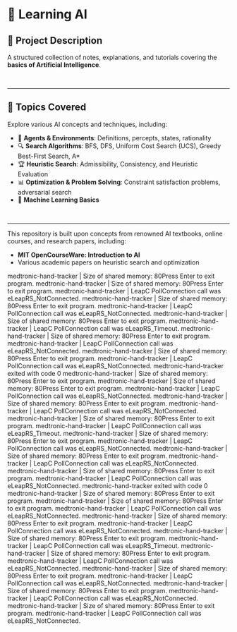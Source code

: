 # 🤖 **Learning AI**

## 📌 **Project Description**

A structured collection of notes, explanations, and tutorials covering the **basics of Artificial Intelligence**. 

<br>

---


## 📖 **Topics Covered**

Explore various AI concepts and techniques, including:

- 🎯 **Agents & Environments**: Definitions, percepts, states, rationality
- 🔍 **Search Algorithms**: BFS, DFS, Uniform Cost Search (UCS), Greedy Best-First Search, A* 
- 🏆 **Heuristic Search**: Admissibility, Consistency, and Heuristic Evaluation
- 📊 **Optimization & Problem Solving**: Constraint satisfaction problems, adversarial search
- 🤖 **Machine Learning Basics**
  
  
<br>

---

This repository is built upon concepts from renowned AI textbooks, online courses, and research papers, including:

- **MIT OpenCourseWare: Introduction to AI**
- Various academic papers on heuristic search and optimization

medtronic-hand-tracker | Size of shared memory: 80Press Enter to exit program.
medtronic-hand-tracker | Size of shared memory: 80Press Enter to exit program.
medtronic-hand-tracker | LeapC PollConnection call was eLeapRS_NotConnected.
medtronic-hand-tracker | Size of shared memory: 80Press Enter to exit program.
medtronic-hand-tracker | LeapC PollConnection call was eLeapRS_NotConnected.
medtronic-hand-tracker | Size of shared memory: 80Press Enter to exit program.
medtronic-hand-tracker | LeapC PollConnection call was eLeapRS_Timeout.
medtronic-hand-tracker | Size of shared memory: 80Press Enter to exit program.
medtronic-hand-tracker | LeapC PollConnection call was eLeapRS_NotConnected.
medtronic-hand-tracker | Size of shared memory: 80Press Enter to exit program.
medtronic-hand-tracker | LeapC PollConnection call was eLeapRS_NotConnected.
medtronic-hand-tracker exited with code 0
medtronic-hand-tracker | Size of shared memory: 80Press Enter to exit program.
medtronic-hand-tracker | Size of shared memory: 80Press Enter to exit program.
medtronic-hand-tracker | LeapC PollConnection call was eLeapRS_NotConnected.
medtronic-hand-tracker | Size of shared memory: 80Press Enter to exit program.
medtronic-hand-tracker | LeapC PollConnection call was eLeapRS_NotConnected.
medtronic-hand-tracker | Size of shared memory: 80Press Enter to exit program.
medtronic-hand-tracker | LeapC PollConnection call was eLeapRS_Timeout.
medtronic-hand-tracker | Size of shared memory: 80Press Enter to exit program.
medtronic-hand-tracker | LeapC PollConnection call was eLeapRS_NotConnected.
medtronic-hand-tracker | Size of shared memory: 80Press Enter to exit program.
medtronic-hand-tracker | LeapC PollConnection call was eLeapRS_NotConnected.
medtronic-hand-tracker | Size of shared memory: 80Press Enter to exit program.
medtronic-hand-tracker | LeapC PollConnection call was eLeapRS_NotConnected.
medtronic-hand-tracker exited with code 0
medtronic-hand-tracker | Size of shared memory: 80Press Enter to exit program.
medtronic-hand-tracker | Size of shared memory: 80Press Enter to exit program.
medtronic-hand-tracker | LeapC PollConnection call was eLeapRS_NotConnected.
medtronic-hand-tracker | Size of shared memory: 80Press Enter to exit program.
medtronic-hand-tracker | LeapC PollConnection call was eLeapRS_NotConnected.
medtronic-hand-tracker | Size of shared memory: 80Press Enter to exit program.
medtronic-hand-tracker | LeapC PollConnection call was eLeapRS_Timeout.
medtronic-hand-tracker | Size of shared memory: 80Press Enter to exit program.
medtronic-hand-tracker | LeapC PollConnection call was eLeapRS_NotConnected.
medtronic-hand-tracker | Size of shared memory: 80Press Enter to exit program.
medtronic-hand-tracker | LeapC PollConnection call was eLeapRS_NotConnected.
medtronic-hand-tracker | Size of shared memory: 80Press Enter to exit program.
medtronic-hand-tracker | LeapC PollConnection call was eLeapRS_NotConnected.
medtronic-hand-tracker | Size of shared memory: 80Press Enter to exit program.
medtronic-hand-tracker | LeapC PollConnection call was eLeapRS_NotConnected.


